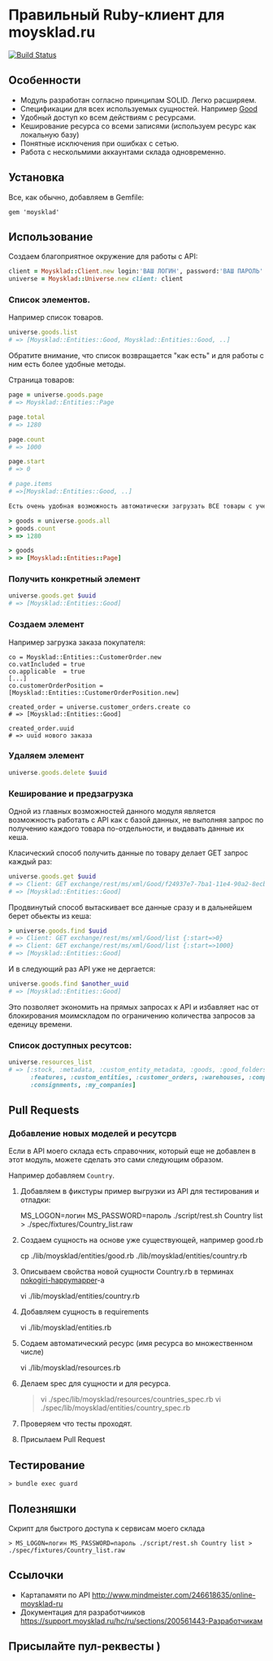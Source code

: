 # Правильный Ruby-клиент для moysklad.ru

[![Build Status](https://travis-ci.org/BrandyMint/moysklad.svg)](https://travis-ci.org/BrandyMint/moysklad)

## Особенности

* Модуль разработан согласно принципам SOLID. Легко расширяем.
* Спецификации для всех используемых сущностей. Например [Good](lib/moysklad/entities/good.rb)
* Удобный доступ ко всем действиям с ресурсами.
* Кеширование ресурса со всеми записями (используем ресурс как локальную базу)
* Понятные исключения при ошибках с сетью.
* Работа с нескольмими аккаунтами склада одновременно.

## Установка

Все, как обычно, добавляем в Gemfile:

    gem 'moysklad'

## Использование

Создаем благоприятное окружение для работы с API:

```ruby
client = Moysklad::Client.new login:'ВАШ ЛОГИН', password:'ВАШ ПАРОЛЬ'
universe = Moysklad::Universe.new client: client
```

### Список элементов.

Например список товаров.

```ruby
universe.goods.list
# => [Moysklad::Entities::Good, Moysklad::Entities::Good, ..]
```

Обратите внимание, что список возвращается "как есть" и для работы с ним есть более удобные методы.

Страница товаров:

```ruby
page = universe.goods.page
# => Moysklad::Entities::Page

page.total
# => 1280

page.count
# => 1000

page.start
# => 0

# page.items
# =>[Moysklad::Entities::Good, ..]

Есть очень удобная возможность автоматически загрузать ВСЕ товары с учетом пейджирования:

> goods = universe.goods.all
> goods.count
> => 1280

> goods
> => [Moysklad::Entities::Page]
```

### Получить конкретный элемент

```ruby
universe.goods.get $uuid
# => [Moysklad::Entities::Good]
```

### Создаем элемент

Например загрузка заказа покупателя:

```
co = Moysklad::Entities::CustomerOrder.new
co.vatIncluded = true
co.applicable  = true
[...]
co.customerOrderPosition = [Moysklad::Entities::CustomerOrderPosition.new]

created_order = universe.customer_orders.create co
# => [Moysklad::Entities::Good]

created_order.uuid
# => uuid нового заказа
```

### Удаляем элемент

```ruby
universe.goods.delete $uuid
```

### Кеширование и предзагрузка

Одной из главных возможностей данного модуля является возможность работать с API как с базой данных,
не выполняя запрос по получению каждого товара по-отдельности, и выдавать данные их кеша.

Класический способ получить данные по товару делает GET запрос каждый раз:

```ruby
universe.goods.get $uuid
# => Client: GET exchange/rest/ms/xml/Good/f24937e7-7ba1-11e4-90a2-8ecb000abf12 {}
# => [Moysklad::Entities::Good]
```

Продвинутый способ вытаскивает все данные сразу и в дальнейшем берет обьекты из кеша:

```ruby
> universe.goods.find $uuid
# => Client: GET exchange/rest/ms/xml/Good/list {:start=>0}
# => Client: GET exchange/rest/ms/xml/Good/list {:start=>1000}
# => [Moysklad::Entities::Good]
```

И в следующий раз API уже не дергается:

```ruby
universe.goods.find $another_uuid
# => [Moysklad::Entities::Good]
```

Это позволяет экономить на прямых запросах к API и избавляет нас от блокирования моимскладом по ограничению количества запросов за еденицу времени.


### Список доступных ресутсов:

```ruby
universe.resources_list
# => [:stock, :metadata, :custom_entity_metadata, :goods, :good_folders, :uoms, :countries,
      :features, :custom_entities, :customer_orders, :warehouses, :companies,
      :consignments, :my_companies]
```

## Pull Requests

### Добавление новых моделей и ресутсрв

Если в API моего склада есть справочник, который еще не добавлен в этот модуль, можете сделать это сами следующим образом.

Например добавляем `Country`.

1. Добавляем в фикстуры пример выгрузки из API для тестирования и отладки:

    MS_LOGON=логин MS_PASSWORD=пароль ./script/rest.sh Country list > ./spec/fixtures/Country_list.raw

2. Создаем сущность на основе уже существующей, например good.rb

    cp ./lib/moysklad/entities/good.rb ./lib/moysklad/entities/country.rb

3. Описываем свойства новой сущности Country.rb в терминах [nokogiri-happymapper](https://github.com/dam5s/happymapper)-а

    vi ./lib/moysklad/entities/country.rb

4. Добавляем сущность в requirements

    vi ./lib/moysklad/entities.rb

5. Содаем автоматический ресурс (имя ресурса во множественном числе)

    vi ./lib/moysklad/resources.rb

6. Делаем spec для сущности и для ресурса.

    > vi ./spec/lib/moysklad/resources/countries_spec.rb
    > vi ./spec/lib/moysklad/entities/country_spec.rb

7. Проверяем что тесты проходят.

8. Присылаем Pull Request

## Тестирование

    > bundle exec guard

## Полезняшки

Скрипт для быстрого доступа к сервисам моего склада

    > MS_LOGON=логин MS_PASSWORD=пароль ./script/rest.sh Country list > ./spec/fixtures/Country_list.raw

## Ссылочки

* Картапамяти по API http://www.mindmeister.com/246618635/online-moysklad-ru
* Документация для разработчииков https://support.moysklad.ru/hc/ru/sections/200561443-Разработчикам

## Присылайте пул-реквесты )

